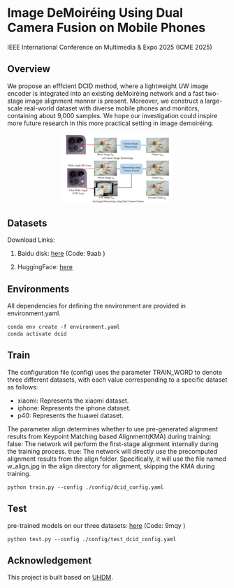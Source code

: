 # Image DeMoiréing Using Dual Camera Fusion on Mobile Phones
 IEEE International Conference on Multimedia & Expo 2025 (ICME 2025)


## Overview

  We propose an efffcient DCID method, where a lightweight UW image encoder is integrated into an existing deMoiréing network and a fast two-stage image alignment manner is present. Moreover, we construct a large-scale real-world dataset with diverse mobile phones and monitors, containing about 9,000 samples. We hope our investigation could inspire more future research in this more practical setting in image demoiréing.
  <div style="text-align: center;">
  <img src="./figs/intro.png" alt="intro" style="width: 50%; height: auto;" />  
  </div>
  



##  Datasets 
Download Links:

1. Baidu disk: [here](https://pan.baidu.com/s/1IAFmdE4Mkh9ATi2DRspcVQ?pwd=9aab)  (Code: 9aab )

2. HuggingFace: [here](https://huggingface.co/datasets/Mrduckk/DCID)

## Environments
All dependencies for defining the environment are provided in environment.yaml.
```
conda env create -f environment.yaml
conda activate dcid
```

## Train

The configuration file (config) uses the parameter TRAIN_WORD to denote three different datasets, with each value corresponding to a specific dataset as follows:
- xiaomi: Represents the xiaomi dataset.
- iphone: Represents the iphone dataset.
- p40: Represents the huawei dataset.

The parameter align determines whether to use pre-generated alignment results from Keypoint Matching based Alignment(KMA) during training:
false: The network will perform the first-stage alignment internally during the training process.
true: The network will directly use the precomputed alignment results from the align folder.
Specifically, it will use the file named w_align.jpg in the align directory for alignment, skipping the KMA during training.

```
python train.py --config ./config/dcid_config.yaml
```

## Test
pre-trained models on our three datasets: [here](https://pan.baidu.com/s/1mbMAksiBkRshzIPK7coDmg?pwd=9mqy) (Code: 9mqy )

```
python test.py --config ./config/test_dcid_config.yaml
```

## Acknowledgement
This project is built based on [UHDM](https://github.com/CVMI-Lab/UHDM?tab=readme-ov-file).

